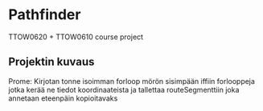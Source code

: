 # Pathfinder
TTOW0620 + TTOW0610 course project

## Projektin kuvaus
Prome: Kirjotan tonne isoimman forloop mörön sisimpään iffiin forlooppeja jotka kerää ne tiedot koordinaateista ja tallettaa routeSegmenttiin joka annetaan eteenpäin kopioitavaks
